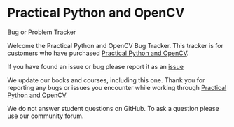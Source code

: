# Practical Python and OpenCV
Bug or Problem Tracker

Welcome the Practical Python and OpenCV Bug Tracker.  This tracker is for customers who have purchased [Practical Python and OpenCV](https://www.pyimagesearch.com/practical-python-opencv/).  

If you have found an issue or bug please report it as an [issue](https://github.com/PyImageSearch/PPAO/issues)

We update our books and courses, including this one.  Thank you for reporting any bugs or issues you encounter while working through [Practical Python and OpenCV](https://www.pyimagesearch.com/practical-python-opencv/)

We do not answer student questions on GitHub.  To ask a question please use our community forum.

